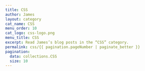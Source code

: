 ```yaml
---
title: CSS
author: James
layout: category
cat_name: CSS
menu_order: 10
cat_logo: css-logo.png
menu_title: CSS
excerpt: Read James’s blog posts in the “CSS” category.
permalink: css/{{ pagination.pageNumber | paginate_better }}
pagination:
  data: collections.CSS
  size: 10
---
```

